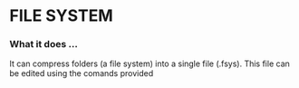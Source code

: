 # FILE SYSTEM #

### What it does ... ###

It can compress folders (a file system) into a single file (.fsys).
This file can be edited using the comands provided